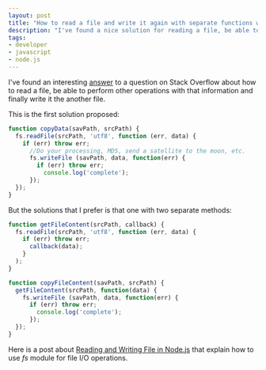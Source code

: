 ```yaml
---
layout: post
title: "How to read a file and write it again with separate functions with node.js"
description: "I've found a nice solution for reading a file, be able to perform other operations with the read data and write it to another file."
tags:
- developer
- javascript
- node.js
---
```


I've found an interesting [answer](http://stackoverflow.com/a/17645814) to a question on Stack Overflow about how to read a file, be able to perform other operations with that information and finally write it the another file.

This is the first solution proposed:

```javascript
function copyData(savPath, srcPath) {
  fs.readFile(srcPath, 'utf8', function (err, data) {
    if (err) throw err;
      //Do your processing, MD5, send a satellite to the moon, etc.
      fs.writeFile (savPath, data, function(err) {
        if (err) throw err;
          console.log('complete');
      });
  });
}
```

But the solutions that I prefer is that one with two separate methods:

```javascript
function getFileContent(srcPath, callback) { 
  fs.readFile(srcPath, 'utf8', function (err, data) {
    if (err) throw err;
      callback(data);
    }
  );
}

function copyFileContent(savPath, srcPath) { 
  getFileContent(srcPath, function(data) {
    fs.writeFile (savPath, data, function(err) {
      if (err) throw err;
        console.log('complete');
      });
  });
}
```

Here is a post about [Reading and Writing File in Node.js](http://www.javabeat.net/nodejs-read-write-file/) that explain how to use *fs* module for file I/O operations.